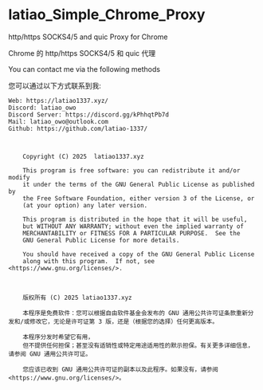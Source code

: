 # latiao_Simple_Chrome_Proxy
http/https SOCKS4/5 and quic Proxy for Chrome

Chrome 的 http/https SOCKS4/5 和 quic 代理

You can contact me via the following methods

您可以通过以下方式联系到我:

    Web: https://latiao1337.xyz/  
    Discord: latiao_owo  
    Discord Server: https://discord.gg/kPhhqtPb7d  
    Mail: latiao_owo@outlook.com  
    Github: https://github.com/latiao-1337/  



        Copyright (C) 2025  latiao1337.xyz

        This program is free software: you can redistribute it and/or modify
        it under the terms of the GNU General Public License as published by
        the Free Software Foundation, either version 3 of the License, or
        (at your option) any later version.

        This program is distributed in the hope that it will be useful,
        but WITHOUT ANY WARRANTY; without even the implied warranty of
        MERCHANTABILITY or FITNESS FOR A PARTICULAR PURPOSE.  See the
        GNU General Public License for more details.

        You should have received a copy of the GNU General Public License
        along with this program.  If not, see <https://www.gnu.org/licenses/>.

        

        版权所有 (C) 2025 latiao1337.xyz

        本程序是免费软件：您可以根据自由软件基金会发布的 GNU 通用公共许可证条款重新分发和/或修改它，无论是许可证第 3 版，还是（根据您的选择）任何更高版本。

        本程序分发时希望它有用，
        但不提供任何担保；甚至没有适销性或特定用途适用性的默示担保。有关更多详细信息，请参阅 GNU 通用公共许可证。

        您应该已收到 GNU 通用公共许可证的副本以及此程序。如果没有，请参阅 <https://www.gnu.org/licenses/>。

